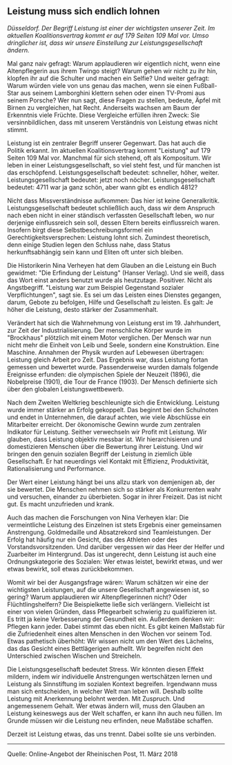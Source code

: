 ## Leistung muss sich endlich lohnen
*Düsseldorf. Der Begriff Leistung ist einer der wichtigsten unserer Zeit. Im aktuellen Koalitionsvertrag kommt er auf 179 Seiten 109 Mal vor. Umso dringlicher ist, dass wir unsere Einstellung zur Leistungsgesellschaft ändern.*

Mal ganz naiv gefragt: Warum applaudieren wir eigentlich nicht, wenn eine Altenpflegerin aus ihrem Twingo steigt? Warum gehen wir nicht zu ihr hin, klopfen ihr auf die Schulter und machen ein Selfie? Und weiter gefragt: Warum würden viele von uns genau das machen, wenn sie einen Fußball-Star aus seinem Lamborghini klettern sehen oder einen TV-Promi aus seinem Porsche? Wer nun sagt, diese Fragen zu stellen, bedeute, Äpfel mit Birnen zu vergleichen, hat Recht. Anderseits wachsen am Baum der Erkenntnis viele Früchte. Diese Vergleiche erfüllen ihren Zweck: Sie versinnbildlichen, dass mit unserem Verständnis von Leistung etwas nicht stimmt.

Leistung ist ein zentraler Begriff unserer Gegenwart. Das hat auch die Politik erkannt. Im aktuellen Koalitionsvertrag kommt "Leistung" auf 179 Seiten 109 Mal vor. Manchmal für sich stehend, oft als Kompositum. Wir leben in einer Leistungsgesellschaft, so viel steht fest, und für manchen ist das erschöpfend. Leistungsgesellschaft bedeutet: schneller, höher, weiter. Leistungsgesellschaft bedeutet: jetzt noch nöcher. Leistungsgesellschaft bedeutet: 4711 war ja ganz schön, aber wann gibt es endlich 4812?

Nicht dass Missverständnisse aufkommen: Das hier ist keine Generalkritik. Leistungsgesellschaft bedeutet schließlich auch, dass wir dem Anspruch nach eben nicht in einer ständisch verfassten Gesellschaft leben, wo nur derjenige einflussreich sein soll, dessen Eltern bereits einflussreich waren. Insofern birgt diese Selbstbeschreibungsformel ein Gerechtigkeitsversprechen: Leistung lohnt sich. Zumindest theoretisch, denn einige Studien legen den Schluss nahe, dass Status herkunftsabhängig sein kann und Eliten oft unter sich bleiben.

Die Historikerin Nina Verheyen hat dem Glauben an die Leistung ein Buch gewidmet: "Die Erfindung der Leistung" (Hanser Verlag). Und sie weiß, dass das Wort einst anders benutzt wurde als heutzutage. Positiver. Nicht als Angstbegriff. "Leistung war zum Beispiel Gegenstand sozialer Verpflichtungen", sagt sie. Es sei um das Leisten eines Dienstes gegangen, darum, Gebote zu befolgen, Hilfe und Gesellschaft zu leisten. Es galt: Je höher die Leistung, desto stärker der Zusammenhalt.

Verändert hat sich die Wahrnehmung von Leistung erst im 19. Jahrhundert, zur Zeit der Industrialisierung. Der menschliche Körper wurde im "Brockhaus" plötzlich mit einem Motor verglichen. Der Mensch war nun nicht mehr die Einheit von Leib und Seele, sondern eine Konstruktion. Eine Maschine. Annahmen der Physik wurden auf Lebewesen übertragen: Leistung gleich Arbeit pro Zeit. Das Ergebnis war, dass Leistung fortan gemessen und bewertet wurde. Passenderweise wurden damals folgende Ereignisse erfunden: die olympischen Spiele der Neuzeit (1896), die Nobelpreise (1901), die Tour de France (1903). Der Mensch definierte sich über den globalen Leistungswettbewerb.

Nach dem Zweiten Weltkrieg beschleunigte sich die Entwicklung. Leistung wurde immer stärker an Erfolg gekoppelt. Das beginnt bei den Schulnoten und endet in Unternehmen, die darauf achten, wie viele Abschlüsse ein Mitarbeiter erreicht. Der ökonomische Gewinn wurde zum zentralen Indikator für Leistung. Seither verwechseln wir Profit mit Leistung. Wir glauben, dass Leistung objektiv messbar ist. Wir hierarchisieren und domestizieren Menschen über die Bewertung ihrer Leistung. Und wir bringen den genuin sozialen Begriff der Leistung in ziemlich üble Gesellschaft. Er hat neuerdings viel Kontakt mit Effizienz, Produktivität, Rationalisierung und Performance.

Der Wert einer Leistung hängt bei uns allzu stark von demjenigen ab, der sie bewertet. Die Menschen nehmen sich so stärker als Konkurrenten wahr und versuchen, einander zu überbieten. Sogar in ihrer Freizeit. Das ist nicht gut. Es macht unzufrieden und krank.

Auch das machen die Forschungen von Nina Verheyen klar: Die vermeintliche Leistung des Einzelnen ist stets Ergebnis einer gemeinsamen Anstrengung. Goldmedaille und Absatzrekord sind Teamleistungen. Der Erfolg hat häufig nur ein Gesicht, das des Athleten oder des Vorstandsvorsitzenden. Und darüber vergessen wir das Heer der Helfer und Zuarbeiter im Hintergrund. Das ist ungerecht, denn Leistung ist auch eine Ordnungskategorie des Sozialen: Wer etwas leistet, bewirkt etwas, und wer etwas bewirkt, soll etwas zurückbekommen.

Womit wir bei der Ausgangsfrage wären: Warum schätzen wir eine der wichtigsten Leistungen, auf die unsere Gesellschaft angewiesen ist, so gering? Warum applaudieren wir Altenpflegerinnen nicht? Oder Flüchtlingshelfern? Die Beispielkette ließe sich verlängern. Vielleicht ist einer von vielen Gründen, dass Pflegearbeit schwierig zu qualifizieren ist. Es tritt ja keine Verbesserung der Gesundheit ein. Außerdem denken wir: Pflegen kann jeder. Dabei stimmt das eben nicht. Es gibt keinen Maßstab für die Zufriedenheit eines alten Menschen in den Wochen vor seinem Tod. Etwas pathetisch überhöht: Wir wissen nicht um den Wert des Lächelns, das das Gesicht eines Bettlägerigen aufhellt. Wir begreifen nicht den Unterschied zwischen Wischen und Streicheln.

Die Leistungsgesellschaft bedeutet Stress. Wir könnten diesen Effekt mildern, indem wir individuelle Anstrengungen wertschätzen lernen und Leistung als Sinnstiftung im sozialen Kontext begreifen. Irgendwann muss man sich entscheiden, in welcher Welt man leben will. Deshalb sollte Leistung mit Anerkennung belohnt werden. Mit Zuspruch. Und angemessenem Gehalt. Wer etwas ändern will, muss den Glauben an Leistung keineswegs aus der Welt schaffen, er kann ihn auch neu füllen. Im Grunde müssen wir die Leistung neu erfinden, neue Maßstäbe schaffen.

Derzeit ist Leistung etwas, das uns trennt. Dabei sollte sie uns verbinden.

---
Quelle: Online-Angebot der Rheinischen Post, 11. März 2018